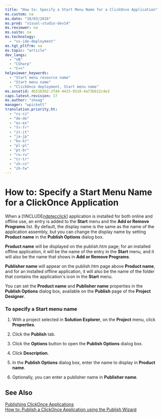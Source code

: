 ```yaml
---
title: "How to: Specify a Start Menu Name for a ClickOnce Application"
ms.custom: na
ms.date: "10/03/2016"
ms.prod: "visual-studio-dev14"
ms.reviewer: na
ms.suite: na
ms.technology: 
  - "vs-ide-deployment"
ms.tgt_pltfrm: na
ms.topic: "article"
dev_langs: 
  - "VB"
  - "CSharp"
  - "C++"
helpviewer_keywords: 
  - "Start menu resource name"
  - "Start menu name"
  - "ClickOnce deployment, Start menu name"
ms.assetid: 4b5183b2-2fd4-4433-9310-4a73bb12c4e3
caps.latest.revision: 17
ms.author: "shoag"
manager: "wpickett"
translation.priority.ht: 
  - "cs-cz"
  - "de-de"
  - "es-es"
  - "fr-fr"
  - "it-it"
  - "ja-jp"
  - "ko-kr"
  - "pl-pl"
  - "pt-br"
  - "ru-ru"
  - "tr-tr"
  - "zh-cn"
  - "zh-tw"
---
```

# How to: Specify a Start Menu Name for a ClickOnce Application
When a [!INCLUDE[ndptecclick](../VS_IDE/includes/ndptecclick_md.md)] application is installed for both online and offline use, an entry is added to the **Start** menu and the **Add or Remove Programs** list. By default, the display name is the same as the name of the application assembly, but you can change the display name by setting **Product name** in the **Publish Options** dialog box.  
  
 **Product name** will be displayed on the publish.htm page; for an installed offline application, it will be the name of the entry in the **Start** menu, and it will also be the name that shows in **Add or Remove Programs**.  
  
 **Publisher name** will appear on the publish.htm page above **Product name**, and for an installed offline application, it will also be the name of the folder that contains the application's icon in the **Start** menu.  
  
 You can set the **Product name** and **Publisher name** properties in the **Publish Options** dialog box, available on the **Publish** page of the **Project Designer**.  
  
### To specify a Start menu name  
  
1.  With a project selected in **Solution Explorer**, on the **Project** menu, click **Properties**.  
  
2.  Click the **Publish** tab.  
  
3.  Click the **Options** button to open the **Publish Options** dialog box.  
  
4.  Click **Description**.  
  
5.  In the **Publish Options** dialog box, enter the name to display in **Product name**.  
  
6.  Optionally, you can enter a publisher name in **Publisher name**.  
  
## See Also  
 [Publishing ClickOnce Applications](../VS_IDE/publishing-clickonce-applications.md)   
 [How to: Publish a ClickOnce Application using the Publish Wizard](../VS_IDE/how-to--publish-a-clickonce-application-using-the-publish-wizard.md)